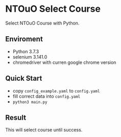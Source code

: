 # NTOuO Select Course
Select NTOuO Course with Python.

## Enviroment
* Python 3.7.3
* selenium 3.141.0
* chromedriver with curren google chrome version

## Quick Start
* copy `config_example.yaml` to `config.yaml`
* fill correct data into `config.yaml`
* `python3 main.py`

## Result
This will select course until success.